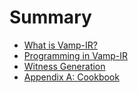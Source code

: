 # Summary

- [What is Vamp-IR?](./section_1.md)
- [Programming in Vamp-IR](./section_2.md)
- [Witness Generation](./section_3.md)
- [Appendix A: Cookbook](./section_4.md)